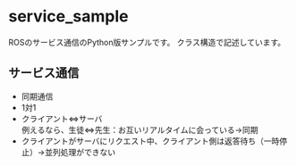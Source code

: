 # service_sample
ROSのサービス通信のPython版サンプルです。
クラス構造で記述しています。

## サービス通信
- 同期通信
- 1対1
- クライアント⇔サーバ  
例えるなら、生徒⇔先生：お互いリアルタイムに会っている→同期
- クライアントがサーバにリクエスト中、クライアント側は返答待ち（一時停止）→並列処理ができない
